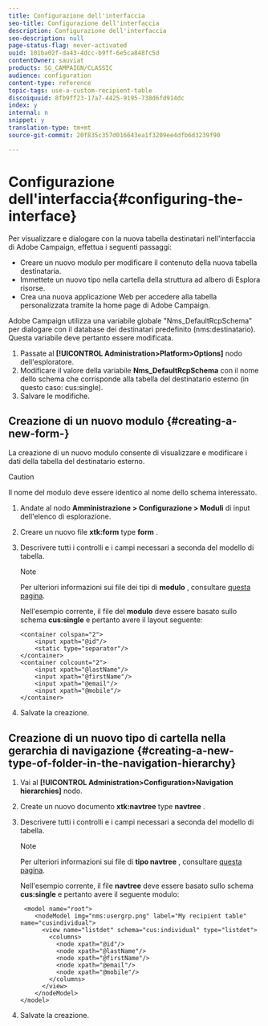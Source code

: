 ```yaml
---
title: Configurazione dell'interfaccia
seo-title: Configurazione dell'interfaccia
description: Configurazione dell'interfaccia
seo-description: null
page-status-flag: never-activated
uuid: 101ba02f-da43-4dcc-b9ff-6e5ca848fc5d
contentOwner: sauviat
products: SG_CAMPAIGN/CLASSIC
audience: configuration
content-type: reference
topic-tags: use-a-custom-recipient-table
discoiquuid: 8fb9ff23-17a7-4425-9195-738d6fd914dc
index: y
internal: n
snippet: y
translation-type: tm+mt
source-git-commit: 20f835c357d016643ea1f3209ee4dfb6d3239f90

---
```



# Configurazione dell&#39;interfaccia{#configuring-the-interface}

Per visualizzare e dialogare con la nuova tabella destinatari nell&#39;interfaccia di Adobe Campaign, effettua i seguenti passaggi:

* Creare un nuovo modulo per modificare il contenuto della nuova tabella destinataria.
* Immettete un nuovo tipo nella cartella della struttura ad albero di Esplora risorse.
* Crea una nuova applicazione Web per accedere alla tabella personalizzata tramite la home page di Adobe Campaign.

Adobe Campaign utilizza una variabile globale &quot;Nms_DefaultRcpSchema&quot; per dialogare con il database dei destinatari predefinito (nms:destinatario). Questa variabile deve pertanto essere modificata.

1. Passate al **[!UICONTROL Administration>Platform>Options]** nodo dell&#39;esploratore.
1. Modificare il valore della variabile **Nms_DefaultRcpSchema** con il nome dello schema che corrisponde alla tabella del destinatario esterno (in questo caso: cus:single).
1. Salvare le modifiche.

## Creazione di un nuovo modulo {#creating-a-new-form-}

La creazione di un nuovo modulo consente di visualizzare e modificare i dati della tabella del destinatario esterno.

>[!CAUTION]
>
>Il nome del modulo deve essere identico al nome dello schema interessato.

1. Andate al nodo **Amministrazione > Configurazione > Moduli** di input dell&#39;elenco di esplorazione.
1. Creare un nuovo file **xtk:form** type **form** .
1. Descrivere tutti i controlli e i campi necessari a seconda del modello di tabella.

   >[!NOTE]
   >
   >Per ulteriori informazioni sui file dei tipi di **modulo** , consultare [questa pagina](../../configuration/using/identifying-a-form.md).

   Nell&#39;esempio corrente, il file del **modulo** deve essere basato sullo schema **cus:single** e pertanto avere il layout seguente:

   ```
   <container colspan="2">
       <input xpath="@id"/>
       <static type="separator"/>
   </container>
   <container colcount="2">
       <input xpath="@lastName"/>
       <input xpath="@firstName"/>
       <input xpath="@email"/>
       <input xpath="@mobile"/>
   </container> 
   ```

1. Salvate la creazione.

## Creazione di un nuovo tipo di cartella nella gerarchia di navigazione {#creating-a-new-type-of-folder-in-the-navigation-hierarchy}

1. Vai al **[!UICONTROL Administration>Configuration>Navigation hierarchies]** nodo.
1. Create un nuovo documento **xtk:navtree** type **navtree** .
1. Descrivere tutti i controlli e i campi necessari a seconda del modello di tabella.

   >[!NOTE]
   >
   >Per ulteriori informazioni sui file di **tipo navtree** , consultare [questa pagina](../../configuration/using/about-navigation-hierarchy.md).

   Nell&#39;esempio corrente, il file **navtree** deve essere basato sullo schema **cus:single** e pertanto avere il seguente modulo:

   ```
    <model name="root">
       <nodeModel img="nms:usergrp.png" label="My recipient table" name="cusindividual">
         <view name="listdet" schema="cus:individual" type="listdet">
           <columns>
             <node xpath="@id"/>
             <node xpath="@lastName"/>
             <node xpath="@firstName"/>
             <node xpath="@email"/>
             <node xpath="@mobile"/>
           </columns>
         </view>
       </nodeModel>
   </model>
   ```

1. Salvate la creazione.

